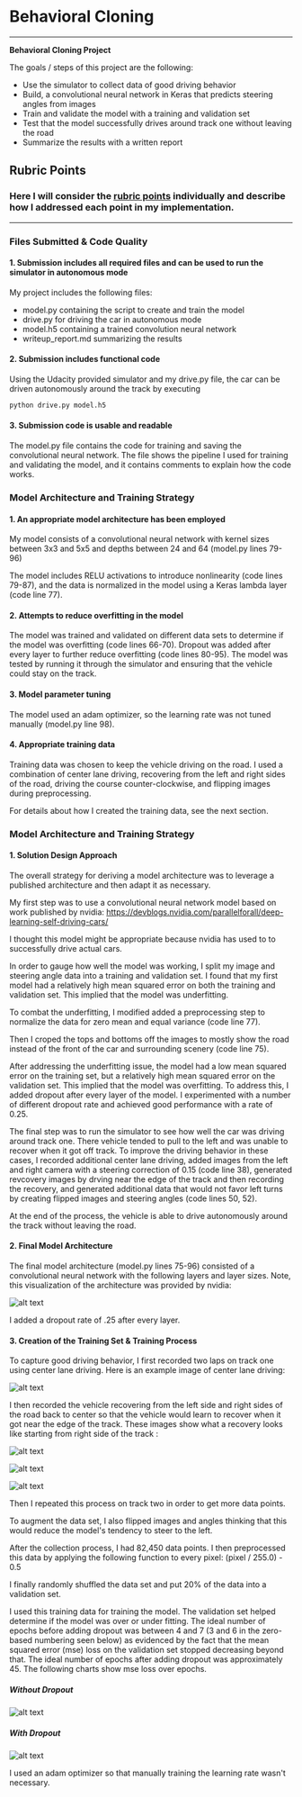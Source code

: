 # **Behavioral Cloning** 

---

**Behavioral Cloning Project**

The goals / steps of this project are the following:
* Use the simulator to collect data of good driving behavior
* Build, a convolutional neural network in Keras that predicts steering angles from images
* Train and validate the model with a training and validation set
* Test that the model successfully drives around track one without leaving the road
* Summarize the results with a written report


[//]: # (Image References)

[image1]: ./writeup_images/cnn-architecture.png "Model Visualization"
[image2]: ./writeup_images/center.jpg "Normal Image"
[image3]: ./writeup_images/recover1.jpg "Recovery Image"
[image4]: ./writeup_images/recover2.jpg "Recovery Image"
[image5]: ./writeup_images/recover3.jpg "Recovery Image"
[image6]: ./writeup_images/mse_loss1.png "MSE Loss"
[image7]: ./writeup_images/mse_loss2.png "MSE Loss"


## Rubric Points
### Here I will consider the [rubric points](https://review.udacity.com/#!/rubrics/432/view) individually and describe how I addressed each point in my implementation.  

---
### Files Submitted & Code Quality

#### 1. Submission includes all required files and can be used to run the simulator in autonomous mode

My project includes the following files:
* model.py containing the script to create and train the model
* drive.py for driving the car in autonomous mode
* model.h5 containing a trained convolution neural network 
* writeup_report.md summarizing the results

#### 2. Submission includes functional code
Using the Udacity provided simulator and my drive.py file, the car can be driven autonomously around the track by executing 
```sh
python drive.py model.h5
```

#### 3. Submission code is usable and readable

The model.py file contains the code for training and saving the convolutional neural network. The file shows the pipeline I used for training and validating the model, and it contains comments to explain how the code works.

### Model Architecture and Training Strategy

#### 1. An appropriate model architecture has been employed

My model consists of a convolutional neural network with kernel sizes between 3x3 and 5x5 and depths between 24 and 64 (model.py lines 79-96) 

The model includes RELU activations to introduce nonlinearity (code lines 79-87), and the data is normalized in the model using a Keras lambda layer (code line 77). 

#### 2. Attempts to reduce overfitting in the model

The model was trained and validated on different data sets to determine if the model was overfitting (code lines 66-70). Dropout was added after every layer to further reduce overfitting (code lines 80-95). The model was tested by running it through the simulator and ensuring that the vehicle could stay on the track.

#### 3. Model parameter tuning

The model used an adam optimizer, so the learning rate was not tuned manually (model.py line 98).

#### 4. Appropriate training data

Training data was chosen to keep the vehicle driving on the road. I used a combination of center lane driving, recovering from the left and right sides of the road, driving the course counter-clockwise, and flipping images during preprocessing.

For details about how I created the training data, see the next section. 

### Model Architecture and Training Strategy

#### 1. Solution Design Approach

The overall strategy for deriving a model architecture was to leverage a published architecture and then adapt it as necessary.  

My first step was to use a convolutional neural network model based on work published by nvidia:
https://devblogs.nvidia.com/parallelforall/deep-learning-self-driving-cars/

I thought this model might be appropriate because nvidia has used to to successfully drive actual cars.

In order to gauge how well the model was working, I split my image and steering angle data into a training and validation set. I found that my first model had a relatively high mean squared error on both the training and validation set. This implied that the model was underfitting.

To combat the underfitting, I modified added a preprocessing step to normalize the data for zero mean and equal variance (code  line 77).

Then I croped the tops and bottoms off the images to mostly show the road instead of the front of the car and surrounding scenery (code line 75).

After addressing the underfitting issue, the model had a low mean squared error on the training set, but a relatively high mean squared error on the validation set.  This implied that the model was overfitting.  To address this, I added dropout after every layer of the model.  I experimented with a number of different dropout rate and achieved good performance with a rate of 0.25.

The final step was to run the simulator to see how well the car was driving around track one. There vehicle tended to pull to the left and was unable to recover when it got off track.  To improve the driving behavior in these cases, I recorded additional center lane driving, added images from the left and right camera with a steering correction of 0.15 (code line 38), generated revcovery images by drving near the edge of the track and then recording the recovery, and generated additional data that would not favor left turns by creating flipped images and steering angles (code lines 50, 52).

At the end of the process, the vehicle is able to drive autonomously around the track without leaving the road.

#### 2. Final Model Architecture

The final model architecture (model.py lines 75-96) consisted of a convolutional neural network with the following layers and layer sizes.  Note, this visualization of the architecture was provided by nvidia:

![alt text][image1]

I added a dropout rate of .25 after every layer.  

#### 3. Creation of the Training Set & Training Process

To capture good driving behavior, I first recorded two laps on track one using center lane driving. Here is an example image of center lane driving:

![alt text][image2]

I then recorded the vehicle recovering from the left side and right sides of the road back to center so that the vehicle would learn to recover when it got near the edge of the track. These images show what a recovery looks like starting from right side of the track :

![alt text][image3]

![alt text][image4]

![alt text][image5]

Then I repeated this process on track two in order to get more data points.

To augment the data set, I also flipped images and angles thinking that this would reduce the model's tendency to steer to the left.

After the collection process, I had 82,450 data points. I then preprocessed this data by applying the following function to every pixel: (pixel / 255.0) - 0.5

I finally randomly shuffled the data set and put 20% of the data into a validation set. 

I used this training data for training the model. The validation set helped determine if the model was over or under fitting. The ideal number of epochs before adding dropout was between 4 and 7 (3 and 6 in the zero-based numbering seen below) as evidenced by the fact that the mean squared error (mse) loss on the validation set stopped decreasing beyond that.  The ideal number of epochs after adding dropout was approximately 45.  The following charts show mse loss over epochs.

##### Without Dropout
![alt text][image6]


##### With Dropout
![alt text][image7]

I used an adam optimizer so that manually training the learning rate wasn't necessary.


